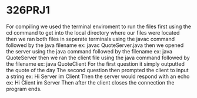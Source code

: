 # 326PRJ1
For compiling we used the terminal enviroment to run the files first using the cd command to get into the local directory where our files were located
then we ran both files in seperate terminals using the javac command followed by the java filename ex: javac QuoteServer.java
then we opened the server using the java command followed by the filename ex: java QuoteServer
then we ran the client file using the java command followed by the filename ex: java QuoteClient
For the first question it simply outputted the quote of the day
The second question then prompted the client to input a string ex: Hi Server im Client
Then the server would respond with an echo ex: Hi Client im Server
Then after the client closes the connection the program ends.
